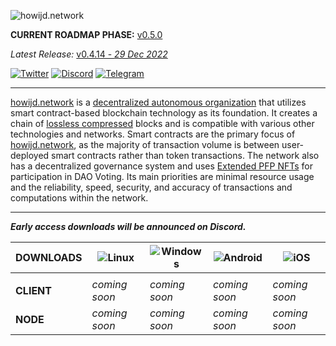 ![howijd.network](https://raw.githubusercontent.com/howijd/howijd.network/main/assets/images/howijd/src/howijd-full.svg)

**CURRENT ROADMAP PHASE:** [v0.5.0](https://github.com/orgs/howijd/projects/23)

*Latest Release:* [v0.4.14 - *29 Dec 2022*](https://github.com/howijd/howijd.network/releases)

[![Twitter](https://img.shields.io/badge/Twitter-%231DA1F2.svg?style=for-the-badge&logo=Twitter&logoColor=white)][twitter]
[![Discord](https://img.shields.io/badge/Discord-%235865F2.svg?style=for-the-badge&logo=discord&logoColor=white)][discord]
[![Telegram](https://img.shields.io/badge/Telegram-2CA5E0?style=for-the-badge&logo=telegram&logoColor=white)][telegram]

---

[howijd.network] is a [decentralized autonomous organization][dao] that utilizes smart contract-based blockchain technology as its foundation. It creates a chain of [lossless compressed][lossless-compression] blocks and is compatible with various other technologies and networks. Smart contracts are the primary focus of [howijd.network], as the majority of transaction volume is between user-deployed smart contracts rather than token transactions. The network also has a decentralized governance system and uses [Extended PFP NFTs][pfp] for participation in DAO Voting. Its main priorities are minimal resource usage and the reliability, speed, security, and accuracy of transactions and computations within the network.



---

***Early access downloads will be announced on Discord.***

| **DOWNLOADS** | ![Linux](https://img.shields.io/badge/Linux-FCC624?style=for-the-badge&logo=linux&logoColor=black) | ![Windows](https://img.shields.io/badge/Windows-0078D6?style=for-the-badge&logo=windows&logoColor=white) | ![Android](https://img.shields.io/badge/Android-3DDC84?style=for-the-badge&logo=android&logoColor=white) | ![iOS](https://img.shields.io/badge/iOS-000000?style=for-the-badge&logo=ios&logoColor=white) |
| --- | --- | --- | --- | --- |
|    |    |   |    |
| **CLIENT** |  *coming soon*   |  *coming soon*   |  *coming soon*   |  *coming soon*   |
| **NODE**   |  *coming soon*   |  *coming soon*   |  *coming soon*   |  *coming soon*   |

<!-- links -->
[howijd.network]: https://howijd.network
[dao]: https://en.wikipedia.org/wiki/Decentralized_autonomous_organization
[lossless-compression]: https://en.wikipedia.org/wiki/Lossless_compression
[pfp]: https://www.coindesk.com/learn/what-are-pfp-nfts/
[twitter]: https://twitter.com/HowijdNetwork "Twitter @HowijdNetwork"
[discord]: https://discord.com/invite/gskwEM7z2C "Discord @HowijdNetwork"
[telegram]: https://t.me/HowijdNetwork "Telegram @HowijdNetwork"
